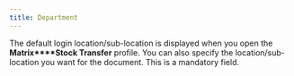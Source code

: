 ```yaml
---
title: Department
---
```



The default login  location/sub-location is displayed when you open the **Matrix****Stock Transfer** profile. You can  also specify the location/sub-location you want for the document. This  is a mandatory field.
